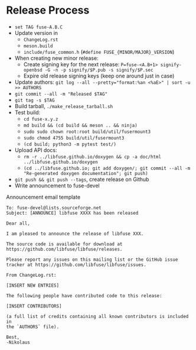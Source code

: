 Release Process
===============

* `set TAG fuse-A.B.C`
* Update version in
  * `ChangeLog.rst`
  * `meson.build`
  * `include/fuse_common.h` (`#define FUSE_{MINOR/MAJOR}_VERSION`)
* When creating new minor release:
  * Create signing key for the next release: `P=fuse-<A.B+1> signify-openbsd -G -n -p signify/$P.pub -s
  signify/$P.sec`
  * Expire old release signing keys (keep one around just in case)
* Update authors: `git log --all --pretty="format:%an <%aE>" | sort -u >> AUTHORS`
* `git commit --all -m "Released $TAG"`
* `git tag -s $TAG`
* Build tarball, `./make_release_tarball.sh`
* Test build:
  * `cd fuse-x.y.z`
  * `md build && (cd build && meson .. && ninja)`
  * `sudo sudo chown root:root build/util/fusermount3`
  * `sudo chmod 4755 build/util/fusermount3`
  * `(cd build; python3 -m pytest test/)`
* Upload API docs:
  * `rm -r ../libfuse.github.io/doxygen && cp -a doc/html ../libfuse.github.io/doxygen`
  * `(cd ../libfuse.github.io; git add doxygen/; git commit --all -m "Re-generated doxygen documentation"; git push)`
* `git push && git push --tags`, create release on Github
* Write announcement to fuse-devel


Announcement email template

```
To: fuse-devel@lists.sourceforge.net
Subject: [ANNOUNCE] libfuse XXXX has been released

Dear all,

I am pleased to announce the release of libfuse XXX.

The source code is available for download at https://github.com/libfuse/libfuse/releases.

Please report any issues on this mailing list or the GitHub issue
tracker at https://github.com/libfuse/libfuse/issues.

From ChangeLog.rst:

[INSERT NEW ENTRIES]

The following people have contributed code to this release:

[INSERT CONTRIBUTORS]

(a full list of credits containing all known contributors is included in
the `AUTHORS` file).

Best,
-Nikolaus
```
